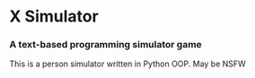 # X Simulator

### A text-based programming simulator game

This is a person simulator written in Python OOP. May be NSFW


